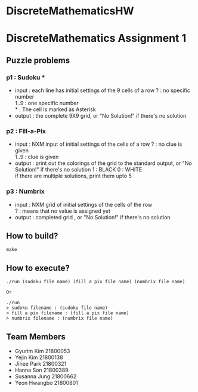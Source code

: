 # DiscreteMathematicsHW
# DiscreteMathematics Assignment 1  

## Puzzle problems  
### p1 : Sudoku *  
- input : each line has initial settings of the 9 cells of a row 
? : no specific number  
1..9 : one specific number  
\* : The cell is marked as Asterisk  
- output : the complete 9X9 grid, or "No Solution!" if there's no solution 
  
### p2 : Fill-a-Pix  
- input : NXM input of initial settings of the cells of a row 
? : no clue is given  
1..9 : clue is given  
- output : print out the colorings of the grid to the standard output, or "No Solution!" if there's no solution 
1 : BLACK
0 : WHITE  
if there are multiple solutions, print them upto 5

### p3 : Numbrix  
- input : NXM grid of initial settings of the cells of the row  
? : means that no value is assigned yet  
- output :  completed grid , or "No Solution!" if there's no solution

## How to build?
```
make
```


## How to execute?
```
./run (sudoku file name) (fill a pix file name) (numbrix file name)

Or

./run
> sudoku filename : (sudoku file name)
> fill a pix filename : (fill a pix file name)
> numbrix filename : (numbrix file name)

```  

## Team Members
- Gyurim Kim 21800053
- Yejin Kim 21800138
- Jihee Park 21800321
- Hanna Son 21800389
- Susanna Jung 21800662
- Yeon Hwangbo 21800801
